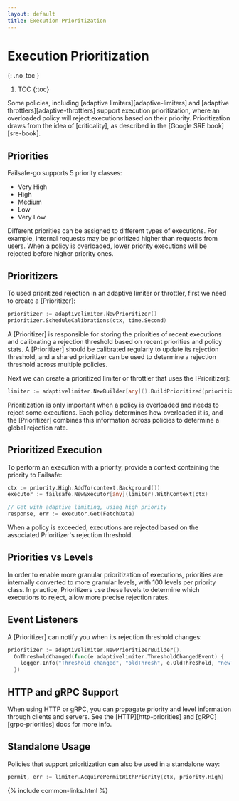 ```yaml
---
layout: default
title: Execution Prioritization
---
```


# Execution Prioritization
{: .no_toc }

1. TOC
{:toc}

Some policies, including [adaptive limiters][adaptive-limiters] and [adaptive throttlers][adaptive-throttlers] support execution prioritization, where an overloaded policy will reject executions based on their priority. Prioritization draws from the idea of [criticality], as described in the [Google SRE book][sre-book].

## Priorities

Failsafe-go supports 5 priority classes:

- Very High
- High
- Medium
- Low
- Very Low

Different priorities can be assigned to different types of executions. For example, internal requests may be prioritized higher than requests from users. When a policy is overloaded, lower priority executions will be rejected before higher priority ones.

## Prioritizers

To used prioritized rejection in an adaptive limiter or throttler, first we need to create a [Prioritizer]:

```go
prioritizer := adaptivelimiter.NewPrioritizer()
prioritizer.ScheduleCalibrations(ctx, time.Second)
```

A [Prioritizer] is responsible for storing the priorities of recent executions and calibrating a rejection threshold based on recent priorities and policy stats. A [Prioritizer] should be calibrated regularly to update its rejection threshold, and a shared prioritizer can be used to determine a rejection threshold across multiple policies. 

Next we can create a prioritized limiter or throttler that uses the [Prioritizer]:

```go
limiter := adaptivelimiter.NewBuilder[any]().BuildPrioritized(prioritizer)
```

Prioritization is only important when a policy is overloaded and needs to reject some executions. Each policy determines how overloaded it is, and the [Prioritizer] combines this information across policies to determine a global rejection rate.

## Prioritized Execution

To perform an execution with a priority, provide a context containing the priority to Failsafe:

```go
ctx := priority.High.AddTo(context.Background())
executor := failsafe.NewExecutor[any](limiter).WithContext(ctx)

// Get with adaptive limiting, using high priority
response, err := executor.Get(FetchData)
```

When a policy is exceeded, executions are rejected based on the associated Prioritizer's rejection threshold.

## Priorities vs Levels

In order to enable more granular prioritization of executions, priorities are internally converted to more granular levels, with 100 levels per priority class. In practice, Prioritizers use these levels to determine which executions to reject, allow more precise rejection rates.

## Event Listeners

A [Prioritizer] can notify you when its rejection threshold changes:

```go
prioritizer := adaptivelimiter.NewPrioritizerBuilder().
  OnThresholdChanged(func(e adaptivelimiter.ThresholdChangedEvent) {
    logger.Info("Threshold changed", "oldThresh", e.OldThreshold, "newThresh", e.NewThreshold)
  })
```

## HTTP and gRPC Support

When using HTTP or gRPC, you can propagate priority and level information through clients and servers. See the [HTTP][http-priorities] and [gRPC][grpc-priorities] docs for more info.

## Standalone Usage

Policies that support prioritization can also be used in a standalone way:

```go
permit, err := limiter.AcquirePermitWithPriority(ctx, priority.High)
```

{% include common-links.html %}
